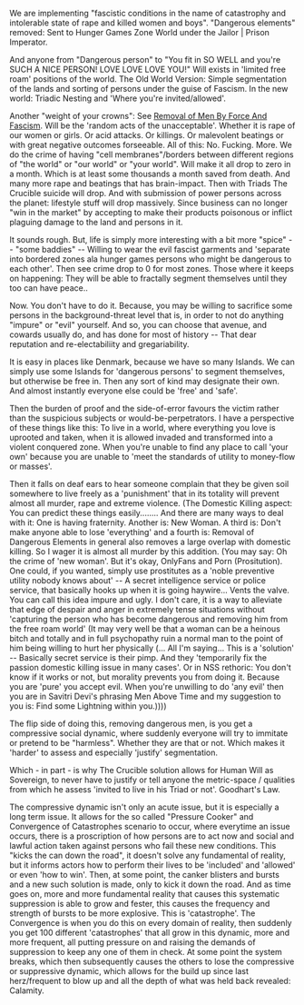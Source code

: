 We are implementing "fascistic conditions in the name of catastrophy and intolerable state of rape and killed women and boys".
"Dangerous elements" removed: Sent to Hunger Games Zone World under the Jailor | Prison Imperator.

And anyone from "Dangerous person" to "You fit in SO WELL and you're SUCH A NICE PERSON! LOVE LOVE LOVE YOU!"
Will exists in 'limited free roam' positions of the world. The Old World Version: Simple segmentation of the lands and sorting of persons under the guise of Fascism.
In the new world: Triadic Nesting and 'Where you're invited/allowed'.



Another "weight of your crowns": See [Removal of Men By Force And Fascism](34.%20Removal%20of%20Men%20by%20force%20under%20cover%20of%20fascism.md).
    Will be the 'random acts of the unacceptable'. Whether it is rape of our women or girls. Or acid attacks. Or killings. Or malevolent beatings or with great negative outcomes forseeable. All of this: No. Fucking. More. We do the crime of having "cell membranes"/borders between different regions of "the world" or "our world" or "your world". Will make it all drop to zero in a month. Which is at least some thousands a month saved from death. And many more rape and beatings that has brain-impact.
    Then with Triads The Crucible suicide will drop.
    And with submission of power persons across the planet: lifestyle stuff will drop massively. Since business can no longer "win in the market" by accepting to make their products poisonous or inflict plaguing damage to the land and persons in it.


It sounds rough. But, life is simply more interesting with a bit more "spice" -- "some baddies" -- Willing to wear the evil fascist garments and 'separate into bordered zones ala hunger games persons who might be dangerous to each other'. Then see crime drop to 0 for most zones. Those where it keeps on happening: They will be able to fractally segment themselves until they too can have peace..

Now. You don't have to do it. Because, you may be willing to sacrifice some persons in the background-threat level that is, in order to not do anything "impure" or "evil" yourself. And so, you can choose that avenue, and cowards usually do, and has done for most of history -- That dear reputation and re-electabiliity and gregariability.

It is easy in places like Denmark, because we have so many Islands. We can simply use some Islands for 'dangerous persons' to segment themselves, but otherwise be free in. Then any sort of kind may designate their own. And almost instantly everyone else could be 'free' and 'safe'.

Then the burden of proof and the side-of-error favours the victim rather than the suspicious subjects or would-be-perpetrators.
I have a perspective of these things like this: To live in a world, where everything you love is uprooted and taken, when it is allowed invaded and transformed into a violent conquered zone. When you're unable to find any place to call 'your own' because you are unable to 'meet the standards of utility to money-flow or masses'.

Then it falls on deaf ears to hear someone complain that they be given soil somewhere to live freely as a 'punishment' that in its totality will prevent almost all murder, rape and extreme violence.
(The Domestic Killing aspect: You can predict these things easily........ And there are many ways to deal with it: One is having fraternity. Another is: New Woman. A third is: Don't make anyone able to lose 'everything' and a fourth is: Removal of Dangerous Elements in general also removes a large overlap with domestic killing. So I wager it is almost all murder by this addition. (You may say: Oh the crime of 'new woman'. But it's okay, OnlyFans and Porn (Prositution). One could, if you wanted, simply use prostitutes as a 'noble preventive utility nobody knows about' -- A secret intelligence service or police service, that basically hooks up when it is going haywire... Vents the valve. You can call this idea impure and ugly. I don't care, it is a way to alleviate that edge of despair and anger in extremely tense situations without 'capturing the person who has become dangerous and removing him from the free roam world' (It may very well be  that a woman can be a heinous bitch and totally and in full psychopathy ruin a normal man to the point of him being willing to hurt her physically (... All I'm saying... This is a 'solution' -- Basically secret service is their pimp. And they 'temporarily fix the passion domestic killing issue in many cases'. Or in NSS rethoric: You don't know if it works or not, but morality prevents you from doing it. Because you are 'pure' you accept evil. When you're unwilling to do 'any evil' then you are in Savitri Devi's phrasing Men Above Time and my suggestion to you is: Find some Lightning within you.))))

The flip side of doing this, removing dangerous men, is you get a compressive social dynamic, where suddenly everyone will try to immitate or pretend to be "harmless". Whether they are that or not. Which makes it 'harder' to assess and especially 'justify' segmentation.

Which - in part - is why The Crucible solution allows for Human Will as Sovereign, to never have to justify or tell anyone the metric-space / qualities from which he assess 'invited to live in his Triad or not'. Goodhart's Law.

The compressive dynamic isn't only an acute issue, but it is especially a long term issue. It allows for the so called "Pressure Cooker" and Convergence of Catastrophes scenario to occur, where everytime an issue occurs, there is a proscription of how persons are to act now and social and lawful action taken against persons who fail these new conditions. This "kicks the can down the road", it doesn't solve any fundamental of reality, but it informs actors how to perform their lives to be 'included' and 'allowed' or even 'how to win'. Then, at some point, the canker blisters and bursts and a new such solution is made, only to kick it down the road. And as time goes on, more and more fundamental reality that causes this systematic suppression is able to grow and fester, this causes the frequency and strength of bursts to be more explosive. This is 'catastrophe'. The Convergence is when you do this on every domain of reality, then suddenly you get 100 different 'catastrophes' that all grow in this dynamic, more and more frequent, all putting pressure on and raising the demands of suppression to keep any one of them in check. At some point the system breaks, which then subsequently causes the others to lose the compressive or suppressive dynamic, which allows for the build up since last herz/frequent to blow up and all the depth of what was held back revealed: Calamity.


